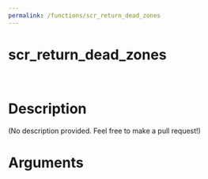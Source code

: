```yaml
---
permalink: /functions/scr_return_dead_zones
---
```

# scr_return_dead_zones  
&nbsp;  
# Description  
(No description provided. Feel free to make a pull request!) 
&nbsp;  
# Arguments


